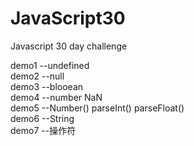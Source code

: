# JavaScript30
Javascript 30 day challenge

demo1 --undefined  
demo2 --null  
demo3 --blooean   
demo4 --number NaN    
demo5 --Number() parseInt()  parseFloat()  
demo6 --String  
demo7 --操作符  

